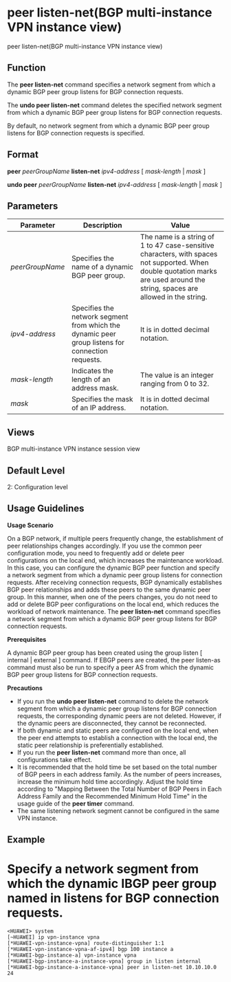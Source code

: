 peer listen-net(BGP multi-instance VPN instance view)
=====================================================

peer listen-net(BGP multi-instance VPN instance view)

Function
--------



The **peer listen-net** command specifies a network segment from which a dynamic BGP peer group listens for BGP connection requests.

The **undo peer listen-net** command deletes the specified network segment from which a dynamic BGP peer group listens for BGP connection requests.



By default, no network segment from which a dynamic BGP peer group listens for BGP connection requests is specified.


Format
------

**peer** *peerGroupName* **listen-net** *ipv4-address* [ *mask-length* | *mask* ]

**undo peer** *peerGroupName* **listen-net** *ipv4-address* [ *mask-length* | *mask* ]


Parameters
----------

| Parameter | Description | Value |
| --- | --- | --- |
| *peerGroupName* | Specifies the name of a dynamic BGP peer group. | The name is a string of 1 to 47 case-sensitive characters, with spaces not supported. When double quotation marks are used around the string, spaces are allowed in the string. |
| *ipv4-address* | Specifies the network segment from which the dynamic peer group listens for connection requests. | It is in dotted decimal notation. |
| *mask-length* | Indicates the length of an address mask. | The value is an integer ranging from 0 to 32. |
| *mask* | Specifies the mask of an IP address. | It is in dotted decimal notation. |



Views
-----

BGP multi-instance VPN instance session view


Default Level
-------------

2: Configuration level


Usage Guidelines
----------------

**Usage Scenario**

On a BGP network, if multiple peers frequently change, the establishment of peer relationships changes accordingly. If you use the common peer configuration mode, you need to frequently add or delete peer configurations on the local end, which increases the maintenance workload. In this case, you can configure the dynamic BGP peer function and specify a network segment from which a dynamic peer group listens for connection requests. After receiving connection requests, BGP dynamically establishes BGP peer relationships and adds these peers to the same dynamic peer group. In this manner, when one of the peers changes, you do not need to add or delete BGP peer configurations on the local end, which reduces the workload of network maintenance. The **peer listen-net** command specifies a network segment from which a dynamic BGP peer group listens for BGP connection requests.

**Prerequisites**

A dynamic BGP peer group has been created using the group listen [ internal | external ] command. If EBGP peers are created, the peer listen-as command must also be run to specify a peer AS from which the dynamic BGP peer group listens for BGP connection requests.

**Precautions**

* If you run the **undo peer listen-net** command to delete the network segment from which a dynamic peer group listens for BGP connection requests, the corresponding dynamic peers are not deleted. However, if the dynamic peers are disconnected, they cannot be reconnected.
* If both dynamic and static peers are configured on the local end, when the peer end attempts to establish a connection with the local end, the static peer relationship is preferentially established.
* If you run the **peer listen-net** command more than once, all configurations take effect.
* It is recommended that the hold time be set based on the total number of BGP peers in each address family. As the number of peers increases, increase the minimum hold time accordingly. Adjust the hold time according to "Mapping Between the Total Number of BGP Peers in Each Address Family and the Recommended Minimum Hold Time" in the usage guide of the **peer timer** command.
* The same listening network segment cannot be configured in the same VPN instance.

Example
-------

# Specify a network segment from which the dynamic IBGP peer group named in listens for BGP connection requests.
```
<HUAWEI> system
[~HUAWEI] ip vpn-instance vpna
[*HUAWEI-vpn-instance-vpna] route-distinguisher 1:1
[*HUAWEI-vpn-instance-vpna-af-ipv4] bgp 100 instance a
[*HUAWEI-bgp-instance-a] vpn-instance vpna
[*HUAWEI-bgp-instance-a-instance-vpna] group in listen internal
[*HUAWEI-bgp-instance-a-instance-vpna] peer in listen-net 10.10.10.0 24

```